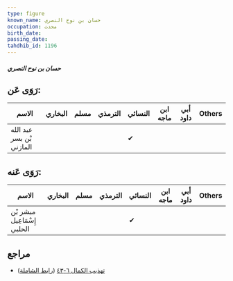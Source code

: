 ```yaml
---
type: figure
known_name: حسان بن نوح النصري
occupation: محدث
birth_date:
passing_date:
tahdhib_id: 1196
---
```

##### حسان بن نوح النصري

## رَوَى عَن:
| الاسم                    | البخاري | مسلم | الترمذي | النسائي | ابن ماجه | أبي داود | Others |
| ------------------------ | ------- | ---- | ------- | ------- | -------- | -------- | ------ |
| عبد الله بْن بسر المازني |         |      |         | ✔       |          |          |        |
## رَوَى عَنه:
| الاسم                       | البخاري | مسلم | الترمذي | النسائي | ابن ماجه | أبي داود | Others |
| --------------------------- | ------- | ---- | ------- | ------- | -------- | -------- | ------ |
| مبشر بْن إِسْمَاعِيل الحلبي |         |      |         | ✔       |          |          |        |
## مراجع
- [تهذيب الكمال ٦-٤٣](obsidian://open?vault=Tahdhib-al-Kamal&file=Figures/١١٩٦-حسان%20بن%20نوح%20النصري) ([رابط الشاملة](https://shamela.ws/book/3722/2707))